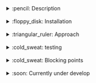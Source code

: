 <!-- TABLE OF CONTENTS 
<details open="open">

![-----------------------------------------------------](https://raw.githubusercontent.com/andreasbm/readme/master/assets/lines/rainbow.png)

  <summary> :book: Table of Contents</summary>
  <ol>
    <li><a href="#Description"> ➤ Description</a></li>
    <li><a href="#Installation"> ➤ Installation</a></li>
    <li><a href="#Currently-under-develop"> ➤ Currently under develop</a></li>
    <li><a href="#Folder-structure"> ➤ Folder structure</a></li>
  </ol>
</details>

<br>
-->

<details>

![-----------------------------------------------------](https://raw.githubusercontent.com/andreasbm/readme/master/assets/lines/rainbow.png)

<summary><span> :pencil: Description</span></summary>
This coding challenge consists of developing a simple Rest API using Django and Django Rest Framework. The exercise consists of writing a simple Django application, that has the following features in a Rest API:

- <strong>Models and relations</strong>. Create a model called Mentor, another one called Project, and another one called Mentorship. The models should have the following relationships(*) and fields:

<div align="center">

![](assets/models.png)

</div>

A Project can have multiple Mentors through the Mentorship Model. Also, a Mentor can have multiple Projects related to.

- <strong>Endpoints (urls.py)</strong>. Every model should have an endpoint that is accessible to make requests (create, update, delete mentors or projects).
- <strong>Views (views.py)</strong>. Every model should have an API Rest Viewset that allows all methods but Delete.
- <strong>Serializer (serializers.py)</strong>. Every model should have a Serializer that will return all the fields from the model and in the case of the ProjectSerializer, it should also return the array of Mentors related.
- <strong>(Optional) Admin (admin.py)</strong>. Extend the file so you can access these models and perform certain actions.
- <strong>(Optional +) Mentors Export</strong>. Add a third-party integration that enables Mentors Export in .csv from the Django Admin worked in the previous step.

</details>

<br>

<details>

![-----------------------------------------------------](https://raw.githubusercontent.com/andreasbm/readme/master/assets/lines/rainbow.png)(#)

<summary> :floppy_disk: Installation</summary>

- ## :whale: Install Docker & Docker Compose

  https://docs.docker.com/get-docker/  
  https://docs.docker.com/compose/install/


- ## :closed_lock_with_key: Environment Variables

  To run this project, you will need to add the following environment variables regarding DB mapping to your .env file:

  `POSTGRES_NAME`

  `POSTGRES_USER`

  `POSTGRES_PASSWORD`

  <br/>And the following ones to setup an admin user for Django:

  `DJANGO_SUPERUSER_USERNAME`

  `DJANGO_SUPERUSER_EMAIL`

  `DJANGO_SUPERUSER_PASSWORD`


- ## :wrench: Build and run container

  Build services

  ```bash
  docker-compose build
  ```

  (Optional) For a Django db migration:

  ```bash
  docker-compose run db-migration
  ```

  (Optional) If a Django superuser is required for the first setup:

  ```bash
  docker-compose run superuser
  ```

  Launch the app:

  ```bash
  docker-compose up django-dev
  ```
</details>

<br>

<details>

![-----------------------------------------------------](https://raw.githubusercontent.com/andreasbm/readme/master/assets/lines/rainbow.png)(#)

  <summary> :triangular_ruler: Approach</summary>

  Document in readme all along the process
  - Project Structure
  - External app architecture
  - DB models & relantionship definitions
  - Django-seed docker-compose service setup
</details>

<br>

<details>

![-----------------------------------------------------](https://raw.githubusercontent.com/andreasbm/readme/master/assets/lines/rainbow.png)(#)

  <summary> :cold_sweat: testing</summary>

</details>

<br>

<details>

![-----------------------------------------------------](https://raw.githubusercontent.com/andreasbm/readme/master/assets/lines/rainbow.png)(#)

  <summary> :cold_sweat: Blocking points</summary>

  - Django superuser automation. Switched from Dockerfile to docker-compose for dependency order purposes

</details>

<br>

<details>

![-----------------------------------------------------](https://raw.githubusercontent.com/andreasbm/readme/master/assets/lines/rainbow.png)(#)

  <summary> :soon: Currently under develop</summary>
</details>